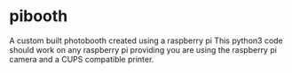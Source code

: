 # pibooth
A custom built photobooth created using a raspberry pi
This python3 code should work on any raspberry pi providing you are using the raspberry pi camera and a CUPS compatible printer.
